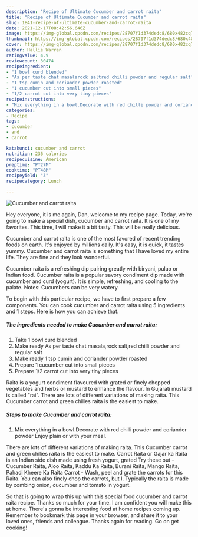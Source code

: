 ```yaml
---
description: "Recipe of Ultimate Cucumber and carrot raita"
title: "Recipe of Ultimate Cucumber and carrot raita"
slug: 1841-recipe-of-ultimate-cucumber-and-carrot-raita
date: 2021-12-17T08:42:56.646Z
image: https://img-global.cpcdn.com/recipes/28707f1d374dedc8/680x482cq70/cucumber-and-carrot-raita-recipe-main-photo.jpg
thumbnail: https://img-global.cpcdn.com/recipes/28707f1d374dedc8/680x482cq70/cucumber-and-carrot-raita-recipe-main-photo.jpg
cover: https://img-global.cpcdn.com/recipes/28707f1d374dedc8/680x482cq70/cucumber-and-carrot-raita-recipe-main-photo.jpg
author: Hallie Warren
ratingvalue: 4.9
reviewcount: 30474
recipeingredient:
- "1 bowl curd blended"
- "As per taste chat masalarock saltred chilli powder and regular salt"
- "1 tsp cumin and coriander powder roasted"
- "1 cucumber cut into small pieces"
- "1/2 carrot cut into very tiny pieces"
recipeinstructions:
- "Mix everything in a bowl.Decorate with red chilli powder and coriander powder Enjoy plain or with your meal."
categories:
- Recipe
tags:
- cucumber
- and
- carrot

katakunci: cucumber and carrot 
nutrition: 236 calories
recipecuisine: American
preptime: "PT27M"
cooktime: "PT48M"
recipeyield: "3"
recipecategory: Lunch

---
```



![Cucumber and carrot raita](https://img-global.cpcdn.com/recipes/28707f1d374dedc8/680x482cq70/cucumber-and-carrot-raita-recipe-main-photo.jpg)

Hey everyone, it is me again, Dan, welcome to my recipe page. Today, we're going to make a special dish, cucumber and carrot raita. It is one of my favorites. This time, I will make it a bit tasty. This will be really delicious.

Cucumber and carrot raita is one of the most favored of recent trending foods on earth. It's enjoyed by millions daily. It's easy, it is quick, it tastes yummy. Cucumber and carrot raita is something that I have loved my entire life. They are fine and they look wonderful.

Cucumber raita is a refreshing dip pairing greatly with biryani, pulao or Indian food. Cucumber raita is a popular savory condiment dip made with cucumber and curd (yogurt). It is simple, refreshing, and cooling to the palate. Notes: Cucumbers can be very watery.


To begin with this particular recipe, we have to first prepare a few components. You can cook cucumber and carrot raita using 5 ingredients and 1 steps. Here is how you can achieve that.

<!--inarticleads1-->

##### The ingredients needed to make Cucumber and carrot raita:

1. Take 1 bowl curd blended
1. Make ready As per taste chat masala,rock salt,red chilli powder and regular salt
1. Make ready 1 tsp cumin and coriander powder roasted
1. Prepare 1 cucumber cut into small pieces
1. Prepare 1/2 carrot cut into very tiny pieces


Raita is a yogurt condiment flavoured with grated or finely chopped vegetables and herbs or mustard to enhance the flavour. In Gujarati mustard is called "rai". There are lots of different variations of making raita. This Cucumber carrot and green chilies raita is the easiest to make. 

<!--inarticleads2-->

##### Steps to make Cucumber and carrot raita:

1. Mix everything in a bowl.Decorate with red chilli powder and coriander powder Enjoy plain or with your meal.


There are lots of different variations of making raita. This Cucumber carrot and green chilies raita is the easiest to make. Carrot Raita or Gajar ka Raita is an Indian side dish made using fresh yogurt, grated Try these out - Cucumber Raita, Aloo Raita, Kaddu Ka Raita, Burani Raita, Mango Raita, Pahadi Kheere Ka Raita Carrot - Wash, peel and grate the carrots for this Raita. You can also finely chop the carrots, but I. Typically the raita is made by combing onion, cucumber and tomato in yogurt. 

So that is going to wrap this up with this special food cucumber and carrot raita recipe. Thanks so much for your time. I am confident you will make this at home. There's gonna be interesting food at home recipes coming up. Remember to bookmark this page in your browser, and share it to your loved ones, friends and colleague. Thanks again for reading. Go on get cooking!
